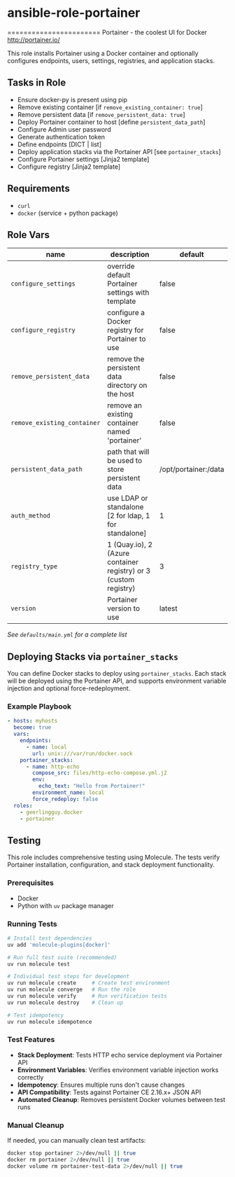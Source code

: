 # ansible-role-portainer
=======================
Portainer - the coolest UI for Docker http://portainer.io/

This role installs Portainer using a Docker container and optionally configures endpoints, users, settings, registries, and application stacks.

## Tasks in Role
- Ensure docker-py is present using pip
- Remove existing container [if `remove_existing_container: true`]
- Remove persistent data [if `remove_persistent_data: true`]
- Deploy Portainer container to host [define `persistent_data_path`]
- Configure Admin user password
- Generate authentication token
- Define endpoints [DICT | list]
- Deploy application stacks via the Portainer API [see `portainer_stacks`]
- Configure Portainer settings [Jinja2 template]
- Configure registry [Jinja2 template]

## Requirements

- `curl`
- `docker` (service + python package)

## Role Vars

| name | description | default |
|------|-------------|---------|
| `configure_settings`  | override default Portainer settings with template  | false |
| `configure_registry` | configure a Docker registry for Portainer to use   | false |
| `remove_persistent_data` | remove the persistent data directory on the host | false |
| `remove_existing_container` | remove an existing container named 'portainer' | false |
| `persistent_data_path` | path that will be used to store persistent data | /opt/portainer:/data |
| `auth_method` | use LDAP or standalone [2 for ldap, 1 for standalone] | 1 |
| `registry_type` | 1 (Quay.io), 2 (Azure container registry) or 3 (custom registry) | 3 |
| `version` | Portainer version to use | latest |

*See `defaults/main.yml` for a complete list*

## Deploying Stacks via `portainer_stacks`

You can define Docker stacks to deploy using `portainer_stacks`. Each stack will be deployed using the Portainer API, and supports environment variable injection and optional force-redeployment.

### Example Playbook

```yaml
- hosts: myhosts
  become: true
  vars:
    endpoints:
      - name: local
        url: unix:///var/run/docker.sock
    portainer_stacks:
      - name: http-echo
        compose_src: files/http-echo-compose.yml.j2
        env:
          echo_text: "Hello from Portainer!"
        environment_name: local
        force_redeploy: false
  roles:
    - geerlingguy.docker
    - portainer
```

## Testing

This role includes comprehensive testing using Molecule. The tests verify Portainer installation, configuration, and stack deployment functionality.

### Prerequisites

- Docker
- Python with `uv` package manager

### Running Tests

```bash
# Install test dependencies
uv add 'molecule-plugins[docker]'

# Run full test suite (recommended)
uv run molecule test

# Individual test steps for development
uv run molecule create     # Create test environment
uv run molecule converge   # Run the role
uv run molecule verify     # Run verification tests
uv run molecule destroy    # Clean up

# Test idempotency
uv run molecule idempotence
```

### Test Features

- **Stack Deployment**: Tests HTTP echo service deployment via Portainer API
- **Environment Variables**: Verifies environment variable injection works correctly  
- **Idempotency**: Ensures multiple runs don't cause changes
- **API Compatibility**: Tests against Portainer CE 2.16.x+ JSON API
- **Automated Cleanup**: Removes persistent Docker volumes between test runs

### Manual Cleanup

If needed, you can manually clean test artifacts:

```bash
docker stop portainer 2>/dev/null || true
docker rm portainer 2>/dev/null || true  
docker volume rm portainer-test-data 2>/dev/null || true
